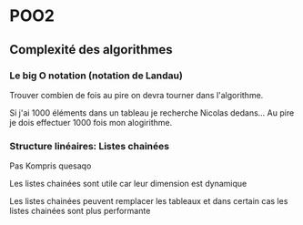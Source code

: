 # POO2

## Complexité des algorithmes

### Le big O notation (notation de Landau)

Trouver combien de fois au pire on devra tourner dans l'algorithme.

Si j'ai 1000 éléments dans un tableau je recherche Nicolas dedans... Au pire je dois effectuer 1000 fois mon alogirithme.

### Structure linéaires: Listes chainées

Pas Kompris quesaqo

Les listes chainées sont utile car leur dimension est dynamique

Les listes chainées peuvent remplacer les tableaux et dans certain cas les listes chainées sont plus performante
